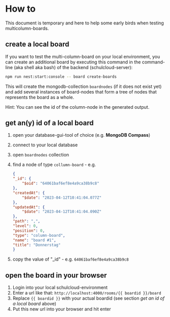 # How to

This document is temporary and here to help some early birds when testing multicolumn-boards.

## create a local board

If you want to test the multi-column-board on your local environment, you can create an additional board by executing this command in the command-line (aka shell aka bash) of the backend (schulcloud-server):

```bash
npm run nest:start:console -- board create-boards
```

This will create the mongodb-collection `boardnodes` (if it does not exist yet) and add several instances of board-nodes that form a tree of nodes that represents the board as a whole.

Hint: You can see the id of the column-node in the generated output.

## get an(y) id of a local board

 1. open your database-gui-tool of choice (e.g. **MongoDB Compass**)
 2. connect to your local database
 3. open `boardnodes` collection
 4. find a node of type `collumn-board` - e.g.

    ```json
    {
    "_id": {
        "$oid": "64061baf6ef8e4a9ca38b9c8"
    },
    "createdAt": {
        "$date": "2023-04-12T10:41:04.077Z"
    },
    "updatedAt": {
        "$date": "2023-04-12T10:41:04.090Z"
    },
    "path": ",",
    "level": 0,
    "position": 0,
    "type": "column-board",
    "name": "board #1",
    "title": "Donnerstag"
    }
    ```

 5. copy the value of "_id" - e.g. `64061baf6ef8e4a9ca38b9c8`

## open the board in your browser

 1. Login into your local schulcloud-environment
 2. Enter a url like that: `http://localhost:4000/rooms/{{ boardid }}/board`
 3. Replace `{{ boardid }}` with your actual boardid (see section *get an id of a local board* above)
 4. Put this new url into your browser and hit enter
